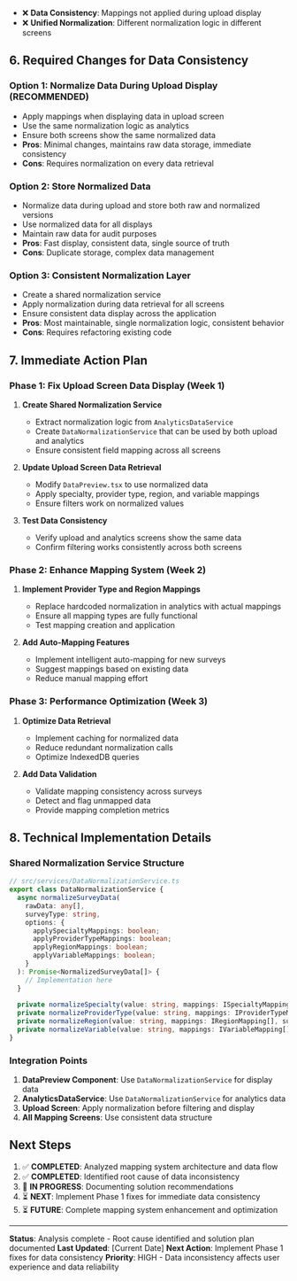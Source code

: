 - ❌ **Data Consistency**: Mappings not applied during upload display
- ❌ **Unified Normalization**: Different normalization logic in different screens

## 6. Required Changes for Data Consistency

### Option 1: Normalize Data During Upload Display (RECOMMENDED)
- Apply mappings when displaying data in upload screen
- Use the same normalization logic as analytics
- Ensure both screens show the same normalized data
- **Pros**: Minimal changes, maintains raw data storage, immediate consistency
- **Cons**: Requires normalization on every data retrieval

### Option 2: Store Normalized Data
- Normalize data during upload and store both raw and normalized versions
- Use normalized data for all displays
- Maintain raw data for audit purposes
- **Pros**: Fast display, consistent data, single source of truth
- **Cons**: Duplicate storage, complex data management

### Option 3: Consistent Normalization Layer
- Create a shared normalization service
- Apply normalization during data retrieval for all screens
- Ensure consistent data display across the application
- **Pros**: Most maintainable, single normalization logic, consistent behavior
- **Cons**: Requires refactoring existing code

## 7. Immediate Action Plan

### Phase 1: Fix Upload Screen Data Display (Week 1)
1. **Create Shared Normalization Service**
   - Extract normalization logic from `AnalyticsDataService`
   - Create `DataNormalizationService` that can be used by both upload and analytics
   - Ensure consistent field mapping across all screens

2. **Update Upload Screen Data Retrieval**
   - Modify `DataPreview.tsx` to use normalized data
   - Apply specialty, provider type, region, and variable mappings
   - Ensure filters work on normalized values

3. **Test Data Consistency**
   - Verify upload and analytics screens show the same data
   - Confirm filtering works consistently across both screens

### Phase 2: Enhance Mapping System (Week 2)
1. **Implement Provider Type and Region Mappings**
   - Replace hardcoded normalization in analytics with actual mappings
   - Ensure all mapping types are fully functional
   - Test mapping creation and application

2. **Add Auto-Mapping Features**
   - Implement intelligent auto-mapping for new surveys
   - Suggest mappings based on existing data
   - Reduce manual mapping effort

### Phase 3: Performance Optimization (Week 3)
1. **Optimize Data Retrieval**
   - Implement caching for normalized data
   - Reduce redundant normalization calls
   - Optimize IndexedDB queries

2. **Add Data Validation**
   - Validate mapping consistency across surveys
   - Detect and flag unmapped data
   - Provide mapping completion metrics

## 8. Technical Implementation Details

### Shared Normalization Service Structure
```typescript
// src/services/DataNormalizationService.ts
export class DataNormalizationService {
  async normalizeSurveyData(
    rawData: any[], 
    surveyType: string,
    options: {
      applySpecialtyMappings: boolean;
      applyProviderTypeMappings: boolean;
      applyRegionMappings: boolean;
      applyVariableMappings: boolean;
    }
  ): Promise<NormalizedSurveyData[]> {
    // Implementation here
  }
  
  private normalizeSpecialty(value: string, mappings: ISpecialtyMapping[], surveySource: string): string
  private normalizeProviderType(value: string, mappings: IProviderTypeMapping[], surveySource: string): string
  private normalizeRegion(value: string, mappings: IRegionMapping[], surveySource: string): string
  private normalizeVariable(value: string, mappings: IVariableMapping[], surveySource: string): string
}
```

### Integration Points
1. **DataPreview Component**: Use `DataNormalizationService` for display data
2. **AnalyticsDataService**: Use `DataNormalizationService` for analytics data
3. **Upload Screen**: Apply normalization before filtering and display
4. **All Mapping Screens**: Use consistent data structure

## Next Steps
1. ✅ **COMPLETED**: Analyzed mapping system architecture and data flow
2. ✅ **COMPLETED**: Identified root cause of data inconsistency
3. 🔄 **IN PROGRESS**: Documenting solution recommendations
4. ⏳ **NEXT**: Implement Phase 1 fixes for immediate data consistency
5. ⏳ **FUTURE**: Complete mapping system enhancement and optimization

---

**Status**: Analysis complete - Root cause identified and solution plan documented
**Last Updated**: [Current Date]
**Next Action**: Implement Phase 1 fixes for data consistency
**Priority**: HIGH - Data inconsistency affects user experience and data reliability
